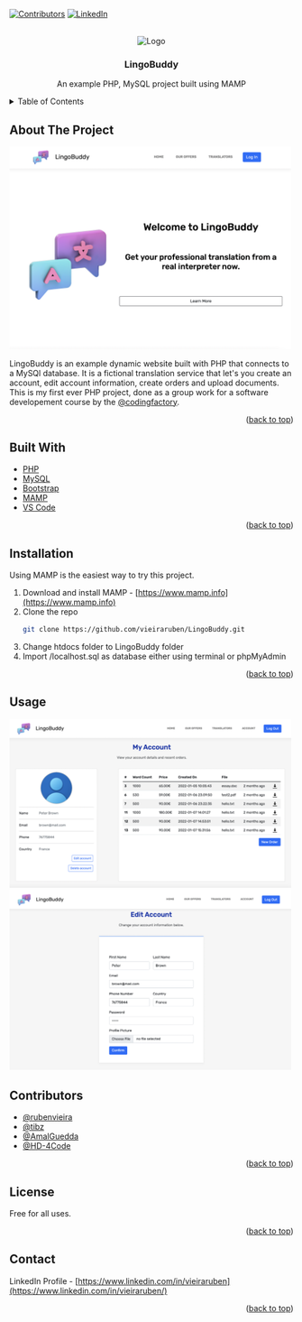 <div id="top"></div>

[![Contributors][contributors-shield]][contributors-url]
[![LinkedIn][linkedin-shield]][linkedin-url]


<!-- PROJECT LOGO -->
<br />
<div align="center">
    <img src="assets/img/language-translator.png" alt="Logo" width="150" height="150">

<h3 align="center">LingoBuddy</h3>

  <p align="center">
    An example PHP, MySQL project built using MAMP
  </p>
</div>



<!-- TABLE OF CONTENTS -->
<details>
  <summary>Table of Contents</summary>
  <ol>
    <li>
      <a href="#about-the-project">About the Project</a>
    </li>
    <li>
      <a href="#built-with">Built With</a>
    </li>
    <li>
        <a href="#installation">Installation</a>
    </li>
    <li>
      <a href="#contributors">Contributors</a>
  </li>
    <li>
      <a href="#license">License</a></li>
    <li><a href="#contact">Contact</a></li>
  </ol>
</details>



<!-- ABOUT THE PROJECT -->
## About The Project

<img src="assets/img/screenshots/index.png" alt="Index Screenshot" width="500">

LingoBuddy is an example dynamic website built with PHP that connects to a MySQl database. It is a fictional translation service
that let's you create an account, edit account information, create orders and upload documents. This is my first ever PHP project,
done as a group work for a software developement course by the [@codingfactory](https://github.com/codingfactory-by-itescia).
<p align="right">(<a href="#top">back to top</a>)</p>


## Built With

* [PHP](https://www.php.net)
* [MySQL](https://www.mysql.com)
* [Bootstrap](https://getbootstrap.com)
* [MAMP](https://www.mamp.info)
* [VS Code](https://code.visualstudio.com)

<p align="right">(<a href="#top">back to top</a>)</p>


## Installation

Using MAMP is the easiest way to try this project.

1. Download and install MAMP - [https://www.mamp.info](https://www.mamp.info)
2. Clone the repo
   ```sh
   git clone https://github.com/vieiraruben/LingoBuddy.git
   ```
3. Change htdocs folder to LingoBuddy folder
4. Import /localhost.sql as database either using terminal or phpMyAdmin

<p align="right">(<a href="#top">back to top</a>)</p>


<!-- USAGE EXAMPLES -->
## Usage

<img src="assets/img/screenshots/accountview.png" alt="Account View Screenshot" width="500">

<img src="assets/img/screenshots/editaccount.png" alt="Edit Account Screenshot" width="500">



<!-- CONTRIBUTING -->
## Contributors

* [@rubenvieira](https://github.com/vieiraruben)
* [@tibz](https://github.com/tibz7884)
* [@AmalGuedda](https://github.com/AmalGuedda)
* [@HD-4Code](https://github.com/HD-4Code)

<p align="right">(<a href="#top">back to top</a>)</p>



<!-- LICENSE -->
## License

Free for all uses.

<p align="right">(<a href="#top">back to top</a>)</p>



<!-- CONTACT -->
## Contact

LinkedIn Profile - [https://www.linkedin.com/in/vieiraruben](https://www.linkedin.com/in/vieiraruben/)


<p align="right">(<a href="#top">back to top</a>)</p>



<!-- MARKDOWN LINKS & IMAGES -->
<!-- https://www.markdownguide.org/basic-syntax/#reference-style-links -->
[contributors-shield]: https://img.shields.io/github/contributors/vieiraruben/LingoBuddy.svg?style=for-the-badge
[contributors-url]: https://github.com/vieiraruben/LingoBuddy/graphs/contributors
[forks-shield]: https://img.shields.io/github/forks/vieiraruben/LingoBuddy.svg?style=for-the-badge
[forks-url]: https://github.com/vieiraruben/LingoBuddy/network/members
[stars-shield]: https://img.shields.io/github/stars/vieiraruben/LingoBuddy.svg?style=for-the-badge
[stars-url]: https://github.com/vieiraruben/LingoBuddy/stargazers
[issues-shield]: https://img.shields.io/github/issues/vieiraruben/LingoBuddy.svg?style=for-the-badge
[issues-url]: https://github.com/vieiraruben/LingoBuddy/issues
[linkedin-shield]: https://img.shields.io/badge/-LinkedIn-black.svg?style=for-the-badge&logo=linkedin&colorB=555
[linkedin-url]: https://linkedin.com/in/vieiraruben
[product-screenshot]: assets/img/language-translator.png
